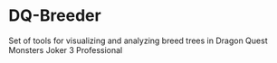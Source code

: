 # DQ-Breeder
Set of tools for visualizing and analyzing breed trees in Dragon Quest Monsters Joker 3 Professional
